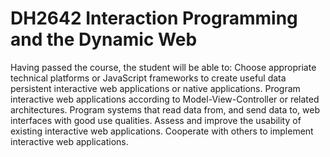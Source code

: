 # DH2642 Interaction Programming and the Dynamic Web

Having passed the course, the student will be able to:
Choose appropriate technical platforms or JavaScript frameworks to create useful data persistent interactive web applications or native applications.
Program interactive web applications according to Model-View-Controller or related architectures.
Program systems that read data from, and send data to, web interfaces with good use qualities.
Assess and improve the usability of existing interactive web applications.
Cooperate with others to implement interactive web applications.
